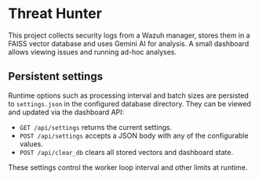 # Threat Hunter

This project collects security logs from a Wazuh manager, stores them in a FAISS vector database and uses Gemini AI for analysis. A small dashboard allows viewing issues and running ad-hoc analyses.

## Persistent settings

Runtime options such as processing interval and batch sizes are persisted to `settings.json` in the configured database directory. They can be viewed and updated via the dashboard API:

- `GET /api/settings` returns the current settings.
- `POST /api/settings` accepts a JSON body with any of the configurable values.
- `POST /api/clear_db` clears all stored vectors and dashboard state.

These settings control the worker loop interval and other limits at runtime.
